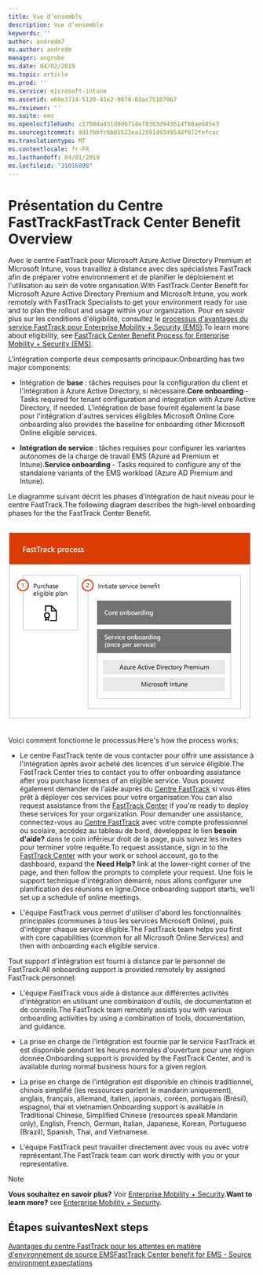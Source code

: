 ```yaml
---
title: Vue d’ensemble
description: Vue d’ensemble
keywords: ''
author: andredm7
ms.author: andredm
manager: angrobe
ms.date: 04/02/2019
ms.topic: article
ms.prod: ''
ms.service: microsoft-intune
ms.assetid: e60e3714-5120-41e2-9878-83ac75107967
ms.reviewer: ''
ms.suite: ems
ms.openlocfilehash: c1750da451d0d6714ef8363d943614f80ae685e3
ms.sourcegitcommit: 8d1fbbfc6b05522ea1259149349548f072fefcac
ms.translationtype: MT
ms.contentlocale: fr-FR
ms.lasthandoff: 04/01/2019
ms.locfileid: "31016898"
---
```

# <a name="fasttrack-center-benefit-overview"></a><span data-ttu-id="b7dcb-103">Présentation du Centre FastTrack</span><span class="sxs-lookup"><span data-stu-id="b7dcb-103">FastTrack Center Benefit Overview</span></span>

<span data-ttu-id="b7dcb-104">Avec le centre FastTrack pour Microsoft Azure Active Directory Premium et Microsoft Intune, vous travaillez à distance avec des spécialistes FastTrack afin de préparer votre environnement et de planifier le déploiement et l'utilisation au sein de votre organisation.</span><span class="sxs-lookup"><span data-stu-id="b7dcb-104">With FastTrack Center Benefit for Microsoft Azure Active Directory Premium and Microsoft Intune, you work remotely with FastTrack Specialists to get your environment ready for use and to plan the rollout and usage within your organization.</span></span> <span data-ttu-id="b7dcb-105">Pour en savoir plus sur les conditions d'éligibilité, consultez le [processus d'avantages du service FastTrack pour Enterprise Mobility + Security (EMS)](EMS-fasttrack-process.md).</span><span class="sxs-lookup"><span data-stu-id="b7dcb-105">To learn more about eligibility, see [FastTrack Center Benefit Process for Enterprise Mobility + Security (EMS)](EMS-fasttrack-process.md).</span></span>

<span data-ttu-id="b7dcb-106">L'intégration comporte deux composants principaux:</span><span class="sxs-lookup"><span data-stu-id="b7dcb-106">Onboarding has two major components:</span></span>

-   <span data-ttu-id="b7dcb-107">Intégration de **base** : tâches requises pour la configuration du client et l'intégration à Azure Active Directory, si nécessaire.</span><span class="sxs-lookup"><span data-stu-id="b7dcb-107">**Core onboarding** - Tasks required for tenant configuration and integration with Azure Active Directory, if needed.</span></span> <span data-ttu-id="b7dcb-108">L'intégration de base fournit également la base pour l'intégration d'autres services éligibles Microsoft Online.</span><span class="sxs-lookup"><span data-stu-id="b7dcb-108">Core onboarding also provides the baseline for onboarding other Microsoft Online eligible services.</span></span>

-   <span data-ttu-id="b7dcb-109">**Intégration de service** : tâches requises pour configurer les variantes autonomes de la charge de travail EMS (Azure ad Premium et Intune).</span><span class="sxs-lookup"><span data-stu-id="b7dcb-109">**Service onboarding** - Tasks required to configure any of the standalone variants of the EMS workload (Azure AD Premium and Intune).</span></span>

<span data-ttu-id="b7dcb-110">Le diagramme suivant décrit les phases d'intégration de haut niveau pour le centre FastTrack.</span><span class="sxs-lookup"><span data-stu-id="b7dcb-110">The following diagram describes the high-level onboarding phases for the the FastTrack Center Benefit.</span></span>

![Les phases d'intégration de haut niveau de l'utilisation du centre FastTrack](./media/ft-onboarding-process.png)

<span data-ttu-id="b7dcb-112">Voici comment fonctionne le processus:</span><span class="sxs-lookup"><span data-stu-id="b7dcb-112">Here's how the process works:</span></span>

- <span data-ttu-id="b7dcb-113">Le centre FastTrack tente de vous contacter pour offrir une assistance à l'intégration après avoir acheté des licences d'un service éligible.</span><span class="sxs-lookup"><span data-stu-id="b7dcb-113">The FastTrack Center tries to contact you to offer onboarding assistance after you purchase licenses of an eligible service.</span></span> <span data-ttu-id="b7dcb-114">Vous pouvez également demander de l'aide auprès du [Centre FastTrack](https://go.microsoft.com/fwlink/?linkid=780698) si vous êtes prêt à déployer ces services pour votre organisation.</span><span class="sxs-lookup"><span data-stu-id="b7dcb-114">You can also request assistance from the [FastTrack Center](https://go.microsoft.com/fwlink/?linkid=780698) if you're ready to deploy these services for your organization.</span></span> <span data-ttu-id="b7dcb-115">Pour demander une assistance, connectez-vous au [Centre FastTrack](https://go.microsoft.com/fwlink/?linkid=780698) avec votre compte professionnel ou scolaire, accédez au tableau de bord, développez le lien **besoin d'aide?** dans le coin inférieur droit de la page, puis suivez les invites pour terminer votre requête.</span><span class="sxs-lookup"><span data-stu-id="b7dcb-115">To request assistance, sign in to the [FastTrack Center](https://go.microsoft.com/fwlink/?linkid=780698) with your work or school account, go to the dashboard, expand the **Need Help?** link at the lower-right corner of the page, and then follow the prompts to complete your request.</span></span> <span data-ttu-id="b7dcb-116">Une fois le support technique d'intégration démarré, nous allons configurer une planification des réunions en ligne.</span><span class="sxs-lookup"><span data-stu-id="b7dcb-116">Once onboarding support starts, we’ll set up a schedule of online meetings.</span></span>

-   <span data-ttu-id="b7dcb-117">L'équipe FastTrack vous permet d'utiliser d'abord les fonctionnalités principales (communes à tous les services Microsoft Online), puis d'intégrer chaque service éligible.</span><span class="sxs-lookup"><span data-stu-id="b7dcb-117">The FastTrack team helps you first with core capabilities (common for all Microsoft Online Services) and then with onboarding each eligible service.</span></span>

<span data-ttu-id="b7dcb-118">Tout support d'intégration est fourni à distance par le personnel de FastTrack:</span><span class="sxs-lookup"><span data-stu-id="b7dcb-118">All onboarding support is provided remotely by assigned FastTrack personnel:</span></span>

-   <span data-ttu-id="b7dcb-119">L'équipe FastTrack vous aide à distance aux différentes activités d'intégration en utilisant une combinaison d'outils, de documentation et de conseils.</span><span class="sxs-lookup"><span data-stu-id="b7dcb-119">The FastTrack team remotely assists you with various onboarding activities by using a combination of tools, documentation, and guidance.</span></span>

-   <span data-ttu-id="b7dcb-120">La prise en charge de l'intégration est fournie par le service FastTrack et est disponible pendant les heures normales d'ouverture pour une région donnée.</span><span class="sxs-lookup"><span data-stu-id="b7dcb-120">Onboarding support is provided by the FastTrack Center, and is available during normal business hours for a given region.</span></span>

-   <span data-ttu-id="b7dcb-121">La prise en charge de l'intégration est disponible en chinois traditionnel, chinois simplifié (les ressources parlent le mandarin uniquement), anglais, français, allemand, italien, japonais, coréen, portugais (Brésil), espagnol, thaï et vietnamien.</span><span class="sxs-lookup"><span data-stu-id="b7dcb-121">Onboarding support is available in Traditional Chinese, Simplified Chinese (resources speak Mandarin only), English, French, German, Italian, Japanese, Korean, Portuguese (Brazil), Spanish, Thai, and Vietnamese.</span></span>

-   <span data-ttu-id="b7dcb-122">L'équipe FastTrack peut travailler directement avec vous ou avec votre représentant.</span><span class="sxs-lookup"><span data-stu-id="b7dcb-122">The FastTrack team can work directly with you or your representative.</span></span>

> [!NOTE]
> <span data-ttu-id="b7dcb-123">**Vous souhaitez en savoir plus?** Voir [Enterprise Mobility + Security](https://www.microsoft.com/cloud-platform/enterprise-mobility).</span><span class="sxs-lookup"><span data-stu-id="b7dcb-123">**Want to learn more?** see [Enterprise Mobility + Security](https://www.microsoft.com/cloud-platform/enterprise-mobility).</span></span>

## <a name="next-steps"></a><span data-ttu-id="b7dcb-124">Étapes suivantes</span><span class="sxs-lookup"><span data-stu-id="b7dcb-124">Next steps</span></span>

[<span data-ttu-id="b7dcb-125">Avantages du centre FastTrack pour les attentes en matière d'environnement de source EMS</span><span class="sxs-lookup"><span data-stu-id="b7dcb-125">FastTrack Center benefit for EMS - Source environment expectations</span></span>](EMS-source-environment-expectations.md)
